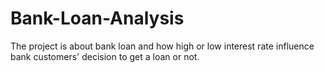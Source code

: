 # Bank-Loan-Analysis
The project is about bank loan and how high or low interest rate influence bank customers' decision to get a loan or not.
